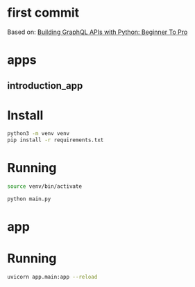# first commit
Based on: [Building GraphQL APIs with Python: Beginner To Pro](https://bairesdev.udemy.com/course/building-graphql-apis-with-python/learn/lecture/37422472#overview)

# apps

## introduction_app

# Install

```bash
python3 -m venv venv
pip install -r requirements.txt
```

# Running

```bash
source venv/bin/activate
```

```bash
python main.py
```

# app

# Running
```bash
uvicorn app.main:app --reload
```